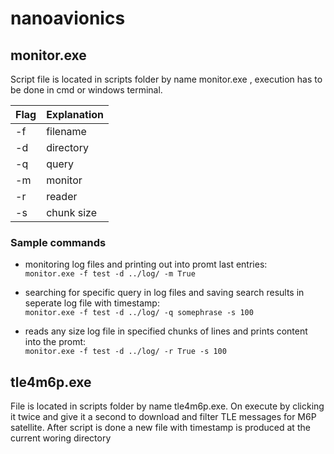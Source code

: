 # nanoavionics

## monitor.exe

Script file is located in scripts folder by name monitor.exe , execution has to be done in cmd or windows terminal. <br>

|Flag|Explanation|
|----|-----------|
|-f  |filename   |
|-d  |directory  |
|-q  |query      |
|-m  |monitor    |
|-r  |reader     |
|-s  |chunk size |

### Sample commands <br>
  - monitoring log files and printing out into promt last entries:<br>
`monitor.exe -f test -d ../log/ -m True`

  - searching for specific query in log files and saving search results in seperate log file with timestamp:<br>
`monitor.exe -f test -d ../log/ -q somephrase -s 100`

  - reads any size log file in specified chunks of lines and prints content into the promt:<br>
`monitor.exe -f test -d ../log/ -r True -s 100`


## tle4m6p.exe

File is located in scripts folder by name tle4m6p.exe. On execute by clicking it twice and give it a second to download and filter TLE messages
for M6P satellite. After script is done a new file with timestamp is produced at the current woring directory
